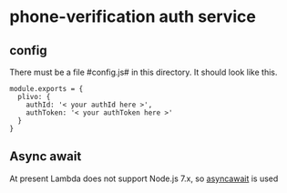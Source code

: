 
# phone-verification auth service

## config

There must be a file #config.js# in this directory.
It should look like this.

```
module.exports = {
  plivo: {
    authId: '< your authId here >',
    authToken: '< your authToken here >'
  }
}
```

## Async await

At present Lambda does not support Node.js 7.x, so [asyncawait](https://github.com/yortus/asyncawait) is used